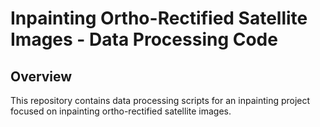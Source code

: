 # Inpainting Ortho-Rectified Satellite Images - Data Processing Code
## Overview
This repository contains data processing scripts for an inpainting project focused on inpainting ortho-rectified satellite images.
